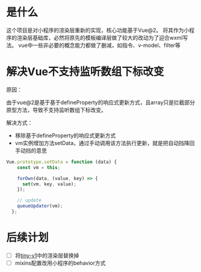 # 是什么
这个项目是对小程序的渲染层重新的实现，核心功能基于Vue@2。
将其作为小程序的渲染层基础库，必然将原先的模板编译层做了较大的改动为了迎合wxml写法。
vue中一些非必要的概念能力都做了删减，如指令、v-model、filter等


# 解决Vue不支持监听数组下标改变

原因：

由于vue@2是基于基于defineProperty的响应式更新方式，且array只是拦截部分原型方法，导致不支持监听数组下标改变。

解决方式：

- 移除基于defineProperty的响应式更新方式
- vm实例增加方法setData，通过手动调用该方法执行更新，就是把自动挡降回手动挡的意思
```js
Vue.prototype.setData = function (data) {
    const vm = this;

    forOwn(data, (value, key) => {
      set(vm, key, value);
    });

    // update
    queueUpdater(vm);
  };
```

# 后续计划

- [ ] 将[tiny-v1](https://github.com/YufJi/tiny-v1)中的渲染层替换掉
- [ ] mixins配置改用小程序的behavior方式
